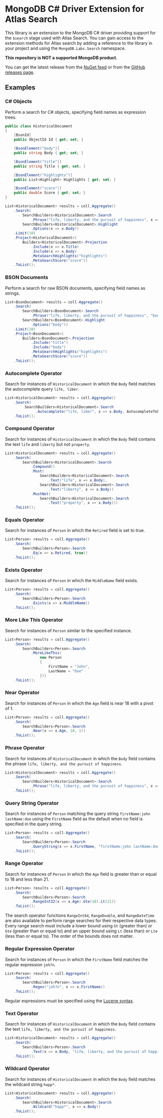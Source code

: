 MongoDB C# Driver Extension for Atlas Search
============================================

This library is an extension to the MongoDB C# driver providing support for the
`$search` stage used with Atlas Search. You can gain access to the extension
methods for Atlas search by adding a reference to the library in your project
and using the `MongoDB.Labs.Search` namespace.

**This repository is NOT a supported MongoDB product.**

You can get the latest release from the [NuGet feed](https://www.nuget.org/packages/MongoDB.Labs.Search)
or from the [GitHub releases page](https://github.com/mongodb-labs/mongo-csharp-search/releases).

Examples
--------

### C# Objects

Perform a search for C# objects, specifying field names as expression trees.

```C#
public class HistoricalDocument
{
    [BsonId]
    public ObjectId Id { get; set; }

    [BsonElement("body")]
    public string Body { get; set; }

    [BsonElement("title")]
    public string Title { get; set; }

    [BsonElement("highlights")]
    public List<Highlight> Highlights { get; set; }

    [BsonElement("score")]
    public double Score { get; set; }
}

List<HistoricalDocument> results = coll.Aggregate()
    .Search(
        SearchBuilders<HistoricalDocument>.Search
            .Phrase("life, liberty, and the pursuit of happiness", x => x.Body, 5),
        SearchBuilders<HistoricalDocument>.Highlight
            .Options(x => x.Body))
    .Limit(10)
    .Project<HistoricalDocument>(
        Builders<HistoricalDocument>.Projection
            .Include(x => x.Title)
            .Include(x => x.Body)
            .MetaSearchHighlights("highlights")
            .MetaSearchScore("score"))
    .ToList();
```

### BSON Documents

Perform a search for raw BSON documents, specifying field names as strings.

```C#
List<BsonDocument> results = coll.Aggregate()
    .Search(
        SearchBuilders<BsonDocument>.Search
            .Phrase("life, liberty, and the pursuit of happiness", "body", 5),
        SearchBuilders<BsonDocument>.Highlight
            .Options("body"))
    .Limit(10)
    .Project<BsonDocument>(
        Builders<BsonDocument>.Projection
            .Include("title")
            .Include("body")
            .MetaSearchHighlights("highlights")
            .MetaSearchScore("score"))
    .ToList();
```

### Autocomplete Operator

Search for instances of `HistoricalDocument` in which the `Body` field matches the autocomplete
query `life, liber`.

```C#
List<HistoricalDocument> results = coll.Aggregate()
    .Search(
         SearchBuilders<HistoricalDocument>.Search
              .Autocomplete("life, liber", x => x.Body, AutocompleteTokenOrder.Sequential))
    .ToList();
```

### Compound Operator

Search for instances of `HistoricalDocument` in which the `Body` field contains the text `life`
and `liberty` but not `property`.

```C#
List<HistoricalDocument> results = coll.Aggregate()
    .Search(
        SearchBuilders<HistoricalDocument>.Search
            .Compound()
            .Must(
                SearchBuilders<HistoricalDocument>.Search
                    .Text("life", x => x.Body),
                SearchBuilders<HistoricalDocument>.Search
                    .Text("liberty", x => x.Body))
            .MustNot(
                SearchBuilders<HistoricalDocument>.Search
                    .Text("property", x => x.Body)))
    .ToList();
```

### Equals Operator

Search for instances of `Person` in which the `Retired` field is set to true.

```C#
List<Person> results = coll.Aggregate()
    .Search(
        SearchBuilders<Person>.Search
            .Eq(x => x.Retired, true))
    .ToList();
```

### Exists Operator

Search for instances of `Person` in which the `MiddleName` field exists.

```C#
List<Person> results = coll.Aggregate()
    .Search(
        SearchBuilders<Person>.Search
            .Exists(x => x.MiddleName))
    .ToList();
```

### More Like This Operator

Search for instances of `Person` similar to the specified instance.

```C#
List<Person> results = coll.Aggregate()
    .Search(
        SearchBuilders<Person>.Search
            .MoreLikeThis(
                new Person
                {
                    FirstName = "John",
                    LastName = "Doe"
                }))
    .ToList();
```

### Near Operator

Search for instances of `Person` in which the `Age` field is near 18 with a pivot of 1.

```C#
List<Person> results = coll.Aggregate()
    .Search(
        SearchBuilders<Person>.Search
            .Near(x => x.Age, 18, 1))
    .ToList();
```

### Phrase Operator

Search for instances of `HistoricalDocument` in which the `Body` field contains the phrase
`life, liberty, and the pursuit of happiness`.

```C#
List<HistoricalDocument> results = coll.Aggregate()
    .Search(
        SearchBuilders<HistoricalDocument>.Search
            .Phrase("life, liberty, and the pursuit of happiness", x => x.Body))
    .ToList();
```

### Query String Operator

Search for instances of `Person` matching the query string `firstName:john lastName:doe` using
the `FirstName` field as the default when no field is specified in the query string.

```C#
List<Person> results = coll.Aggregate()
    .Search(
        SearchBuilders<Person>.Search
            .QueryString(x => x.FirstName, "firstName:john lastName:doe"))
    .ToList();
```

### Range Operator

Search for instances of `Person` in which the `Age` field is greater than or equal to 18 and less
than 21.

```C#
List<Person> results = coll.Aggregate()
    .Search(
        SearchBuilders<Person>.Search
            .RangeInt32(x => x.Age).Gte(18).Lt(21))
    .ToList();
```

The search operator functions `RangeInt64`, `RangeDouble`, and `RangeDateTime` are also available
to perform range searches for their respective data types. Every range search must include a lower
bound using `Gt` (greater than) or `Gte` (greater than or equal to) and an upper bound using `Lt`
(less than) or `Lte` (less than or equal to). The order of the bounds does not matter.

### Regular Expression Operator

Search for instances of `Person` in which the `FirstName` field matches the regular expression
`joh?n`.

```C#
List<Person> results = coll.Aggregate()
    .Search(
        SearchBuilders<Person>.Search
            .Regex("joh?n", x => x.FirstName))
    .ToList();
```

Regular expressions must be specified using the
[Lucene syntax](https://www.mongodb.com/docs/atlas/atlas-search/regex/#lucene-regular-expression-behavior).

### Text Operator

Search for instances of `HistoricalDocument` in which the `Body` field contains the text
`life, liberty, and the pursuit of happiness`.

```C#
List<HistoricalDocument> results = coll.Aggregate()
    .Search(
        SearchBuilders<Person>.Search
            .Text(x => x.Body, "life, liberty, and the pursuit of happiness"))
    .ToList();
```

### Wildcard Operator

Search for instances of `HistoricalDocument` in which the `Body` field matches the wildcard string
`happ*`.

```C#
List<HistoricalDocument> results = coll.Aggregate()
    .Search(
        SearchBuilders<HistoricalDocument>.Search
            .Wildcard("happ*", x => x.Body))
    .ToList();
```
